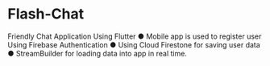 # Flash-Chat
Friendly Chat Application Using Flutter 
●	Mobile app is used to register user Using Firebase Authentication 
●	Using Cloud Firestone for saving user data
●	StreamBuilder for loading data into app in real time.

